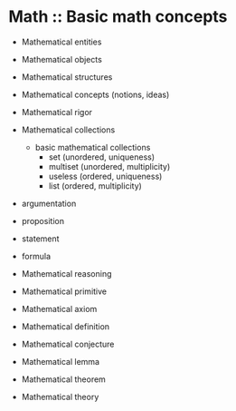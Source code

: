 # Math :: Basic math concepts



- Mathematical entities
- Mathematical objects
- Mathematical structures
- Mathematical concepts (notions, ideas)
- Mathematical rigor

- Mathematical collections
  - basic mathematical collections
    - set      (unordered, uniqueness)
    - multiset (unordered, multiplicity)
    - useless  (ordered,   uniqueness)
    - list     (ordered,   multiplicity)

- argumentation
- proposition
- statement
- formula

- Mathematical reasoning
- Mathematical primitive
- Mathematical axiom
- Mathematical definition

- Mathematical conjecture
- Mathematical lemma
- Mathematical theorem
- Mathematical theory
